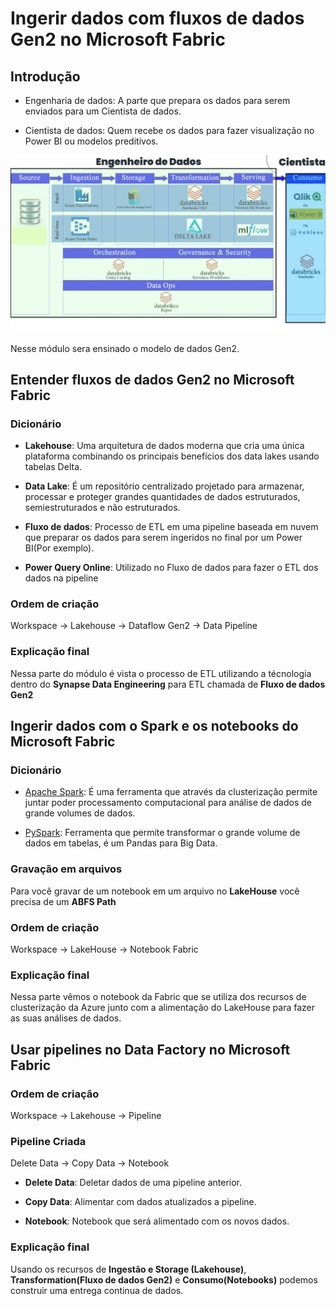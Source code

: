 # Ingerir dados com fluxos de dados Gen2 no Microsoft Fabric

## Introdução 

- Engenharia de dados: A parte que prepara os dados para serem enviados para um Cientista de dados.

- Cientista de dados: Quem recebe os dados para fazer visualização no Power BI ou modelos preditivos.

![Pipeline do Vinicius](./images/pipeline-vinicius.jpg)

Nesse módulo sera ensinado o modelo de dados Gen2.

## Entender fluxos de dados Gen2 no Microsoft Fabric

### Dicionário

- **Lakehouse**: Uma arquitetura de dados moderna que cria uma única plataforma combinando os principais benefícios dos data lakes usando tabelas Delta.

- **Data Lake**: É um repositório centralizado projetado para armazenar, processar e proteger grandes quantidades de dados estruturados, semiestruturados e não estruturados.

- **Fluxo de dados**: Processo de ETL em uma pipeline baseada em nuvem que preparar os dados para serem ingeridos no final por um Power BI(Por exemplo).

- **Power Query Online**: Utilizado no Fluxo de dados para fazer o ETL dos dados na pipeline

### Ordem de criação

Workspace -> Lakehouse -> Dataflow Gen2 -> Data Pipeline

### Explicação final

Nessa parte do módulo é vista o processo de ETL utilizando a técnologia dentro do **Synapse Data Engineering** para ETL chamada de **Fluxo de dados Gen2**

## Ingerir dados com o Spark e os notebooks do Microsoft Fabric

### Dicionário

- [Apache Spark](https://www.youtube.com/watch?v=VfpXMuwbQXc): É uma ferramenta que através da clusterização permite juntar poder processamento computacional para análise de dados de grande volumes de dados.

- [PySpark](https://www.youtube.com/watch?v=EMACjF6eCU4): Ferramenta que permite transformar o grande volume de dados em tabelas, é um Pandas para Big Data.

### Gravação em arquivos

Para você gravar de um notebook em um arquivo no **LakeHouse** você precisa de um **ABFS Path**

### Ordem de criação

Workspace -> LakeHouse -> Notebook Fabric

### Explicação final

Nessa parte vêmos o notebook da Fabric que se utiliza dos recursos de clusterização da Azure junto com a alimentação do LakeHouse para fazer as suas análises de dados.


## Usar pipelines no Data Factory no Microsoft Fabric

### Ordem de criação

Workspace -> Lakehouse -> Pipeline

### Pipeline Criada

Delete Data -> Copy Data -> Notebook

- **Delete Data**: Deletar dados de uma pipeline anterior.

- **Copy Data**: Alimentar com dados atualizados a pipeline.

- **Notebook**: Notebook que será alimentado com os novos dados.

### Explicação final

Usando os recursos de **Ingestão e Storage (Lakehouse)**, **Transformation(Fluxo de dados Gen2)** e **Consumo(Notebooks)** podemos construir uma entrega continua de dados. 



